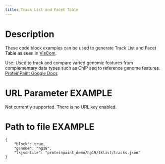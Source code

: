 ```yaml
---
title: Track List and Facet Table
---
```

# Description 
These code block examples can be used to generate Track List and Facet Table as seen in [VisCom](https://viz.stjude.cloud/zhou-lab/visualization/genomepaint-track-list-and-facet-table-example~41).

Use: Used to track and compare varied  genomic features from complementary data types such as ChIP seq to reference genome features.
[ProteinPaint Google Docs](https://docs.google.com/document/d/1e0JVdcf1yQDZst3j77Xeoj_hDN72B6XZ1bo_cAd2rss/edit#heading=h.pkybixxj4p6)

# URL Parameter EXAMPLE
Not currently supported. There is no URL key enabled. 

# Path to file EXAMPLE
```JS
{   
    "block": true,
    "genome": "hg19",
    "tkjsonfile": "proteinpaint_demo/hg19/tklist/tracks.json" 
}
```